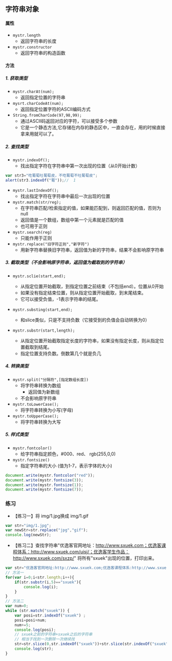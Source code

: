 ## 字符串对象
#### 属性
- `mystr.length`
  - 返回字符串的长度
- `mystr.constructor`
  - 返回字符串的构造函数

#### 方法
##### 1. 获取类型
- `mystr.charAt(num);`
  - 返回指定位置的字符串
- `mysrt.charCodeAt(num);`
  - 返回指定位置字符的ASCII编码方式
- `String.fromCharCode(97,98,99);`
  - 通过ASCII码返回对应的字符，可以接受多个参数
  - 它是一个静态方法,它存储在内存的静态区中，一直会存在，用的时候直接拿来用就可以了。

##### 2. 查找类型
- `mystr.indexOf();`
  - 找出指定字符在字符串中第一次出现的位置（从0开始计数）
```javascript
var str3="吃葡萄吐葡萄皮，不吃葡萄不吐葡萄皮";
alert(str3.indexOf("葡"));//  1
```

- `mystr.lastIndexOf();`
  - 找出指定字符在字符串中最后一次出现的位置
- `mystr.match(str/reg);`
  - 在字符串匹配/检索指定的值，如果能匹配到，则返回匹配的值，否则为null
  - 返回值是一个数组，数组中第一个元素就是匹配的值
  - 也可用于正则
- `mystr.search(reg)`
  - 只能作用于正则
- `mystr.replace("旧字符正则","新字符")`
  - 用新字符串替换旧字符串，返回值为新的字符串，结果不会影响原字符串

##### 3. 截取类型（不会影响原字符串，返回值为截取到的字符串）
- `mystr.sclie(start,end);`
  - 从指定位置开始截取，到指定位置之前结束（不包括end）。位置从0开始
  - 如果没有指定结束位置，则从指定位置开始截取，到末尾结束。
  - 它可以接受负值，-1表示字符串的结尾。

- `mystr.substing(start,end);`
  - 和slice类似，只是不支持负数（它接受到的负值会自动转换为0）

- `mystr.substr(start,length);`
  - 从指定位置开始截取指定长度的字符串，如果没有指定长度，则从指定位置截取到结尾。
  - 指定位置支持负数。倒数第几个就是负几

##### 4. 转换类型
- `mystr.split("分隔符",[指定数组长度])`
  - 将字符串转换为数组
	- 返回值为新数组
  - 不会影响原字符串
- `mystr.toLowerCase();`
  - 将字符串转换为小写(字母)
- `mystr.toUpperCase();`
  - 将字符串转换为大写

##### 5. 样式类型
- `mystr.fontcolor()`
	- 给字符串指定颜色，#000、red、 rgb(255,0,0)
- `mystr.fontsize()`
	- 指定字符串的大小 (值为1-7，表示字体的大小)
```javascript
document.write(mystr.fontcolor("red"));
document.write(mystr.fontsize(3));
document.write(mystr.fontsize(1));
document.write(mystr.fontsize(7));
```

### 练习
- 【练习一】将 img/1.jpg换成 img/1.gif
```javascript
var str="img/1.jpg";
var newStr=str.replace("jpg","gif");
console.log(newStr);
```
- 【练习二】查找字符串"优逸客官网地址：http://www.sxuek.com；优逸客课程体系：http://www.sxuek.com/uisj/；优逸客学生作品：http://www.sxuek.com/sxzp/" 将所有"sxuek"出现的位置，打印出来。
```javascript
var str="优逸客官网地址:http://www.sxuek.com;优逸客课程体系:http://www.sxuek.com/uisj/;优逸客学生作品:http://www.sxuek.com/sxzp/";
// 方法一
for(var i=0;i<str.length;i++){
	if(str.substr(i,5)=="sxuek"){
		console.log(i);
	}
}
// 方法二
var num=0;
while (str.match("sxuek")) {
	var posi=str.indexOf("sxuek") ;
	posi=posi+num;
	num+=5;
	console.log(posi);
	// sxuek之前的字符串+sxuek之后的字符串
	// 相当于找到一次删除一次继续找
	str=str.slice(0,str.indexOf("sxuek"))+str.slice(str.indexOf("sxuek")+5);
	console.log(str);
}
```
